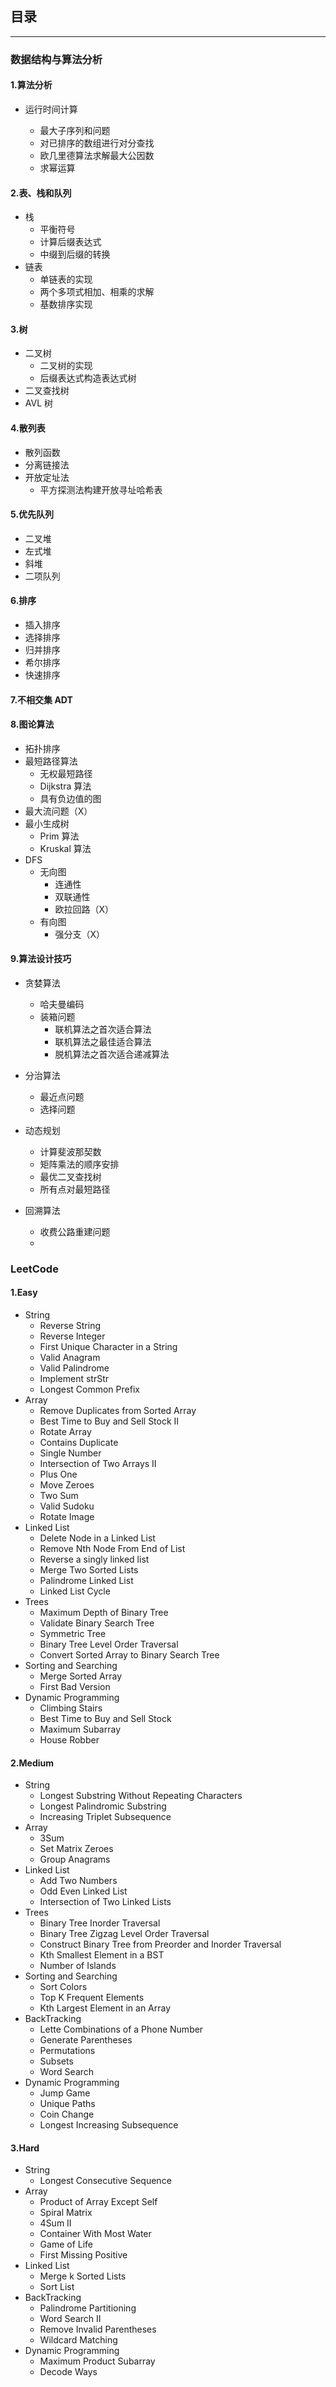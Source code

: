 ## 目录

---

### 数据结构与算法分析

#### 1.算法分析

- 运行时间计算

  - 最大子序列和问题
  - 对已排序的数组进行对分查找
  - 欧几里德算法求解最大公因数
  - 求幂运算

#### 2.表、栈和队列

- 栈
  - 平衡符号
  - 计算后缀表达式
  - 中缀到后缀的转换
- 链表
  - 单链表的实现
  - 两个多项式相加、相乘的求解
  - 基数排序实现

#### 3.树

- 二叉树
  - 二叉树的实现
  - 后缀表达式构造表达式树
- 二叉查找树
- AVL 树

#### 4.散列表

- 散列函数
- 分离链接法
- 开放定址法
  - 平方探测法构建开放寻址哈希表

#### 5.优先队列

- 二叉堆
- 左式堆
- 斜堆
- 二项队列

#### 6.排序

- 插入排序
- 选择排序
- 归并排序
- 希尔排序
- 快速排序

#### 7.不相交集 ADT

#### 8.图论算法

- 拓扑排序
- 最短路径算法
  - 无权最短路径
  - Dijkstra 算法
  - 具有负边值的图
- 最大流问题（X）
- 最小生成树
  - Prim 算法
  - Kruskal 算法
- DFS
  - 无向图
    - 连通性
    - 双联通性
    - 欧拉回路（X）
  - 有向图
    - 强分支（X）

#### 9.算法设计技巧

- 贪婪算法

  - 哈夫曼编码
  - 装箱问题
    - 联机算法之首次适合算法
    - 联机算法之最佳适合算法
    - 脱机算法之首次适合递减算法

- 分治算法

  - 最近点问题
  - 选择问题

- 动态规划

  - 计算斐波那契数
  - 矩阵乘法的顺序安排
  - 最优二叉查找树
  - 所有点对最短路径

- 回溯算法

  - 收费公路重建问题
  -

### LeetCode

#### 1.Easy

- String
  - Reverse String
  - Reverse Integer
  - First Unique Character in a String
  - Valid Anagram
  - Valid Palindrome
  - Implement strStr
  - Longest Common Prefix
- Array
  - Remove Duplicates from Sorted Array
  - Best Time to Buy and Sell Stock II
  - Rotate Array
  - Contains Duplicate
  - Single Number
  - Intersection of Two Arrays II
  - Plus One
  - Move Zeroes
  - Two Sum
  - Valid Sudoku
  - Rotate Image
- Linked List
  - Delete Node in a Linked List
  - Remove Nth Node From End of List
  - Reverse a singly linked list
  - Merge Two Sorted Lists
  - Palindrome Linked List
  - Linked List Cycle
- Trees
  - Maximum Depth of Binary Tree
  - Validate Binary Search Tree
  - Symmetric Tree
  - Binary Tree Level Order Traversal
  - Convert Sorted Array to Binary Search Tree
- Sorting and Searching
  - Merge Sorted Array
  - First Bad Version
- Dynamic Programming
  - Climbing Stairs
  - Best Time to Buy and Sell Stock
  - Maximum Subarray
  - House Robber

#### 2.Medium

- String
  - Longest Substring Without Repeating Characters
  - Longest Palindromic Substring
  - Increasing Triplet Subsequence
- Array
  - 3Sum
  - Set Matrix Zeroes
  - Group Anagrams
- Linked List
  - Add Two Numbers
  - Odd Even Linked List
  - Intersection of Two Linked Lists
- Trees
  - Binary Tree Inorder Traversal
  - Binary Tree Zigzag Level Order Traversal
  - Construct Binary Tree from Preorder and Inorder Traversal
  - Kth Smallest Element in a BST
  - Number of Islands
- Sorting and Searching
  - Sort Colors
  - Top K Frequent Elements
  - Kth Largest Element in an Array
- BackTracking
  - Lette Combinations of a Phone Number
  - Generate Parentheses
  - Permutations
  - Subsets
  - Word Search
- Dynamic Programming
  - Jump Game
  - Unique Paths
  - Coin Change
  - Longest Increasing Subsequence

#### 3.Hard

- String
  - Longest Consecutive Sequence
- Array
  - Product of Array Except Self
  - Spiral Matrix
  - 4Sum II
  - Container With Most Water
  - Game of Life
  - First Missing Positive
- Linked List
  - Merge k Sorted Lists
  - Sort List
- BackTracking
  - Palindrome Partitioning
  - Word Search II
  - Remove Invalid Parentheses
  - Wildcard Matching
- Dynamic Programming
  - Maximum Product Subarray
  - Decode Ways
